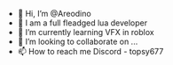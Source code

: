- 👋 Hi, I’m @Areodino
- 👀 I am a full fleadged lua developer
- 🌱 I’m currently learning VFX in roblox
- 💞️ I’m looking to collaborate on ...
- 📫 How to reach me Discord - topsy677

<!---
Areodino/Areodino is a ✨ special ✨ repository because its `README.md` (this file) appears on your GitHub profile.
You can click the Preview link to take a look at your changes.
--->
